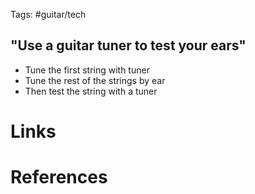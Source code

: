 Tags: #guitar/tech 

## "Use a guitar tuner to test your ears"
- Tune the first string with tuner
- Tune the rest of the strings by ear
- Then test the string with a tuner

# Links

# References